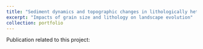 ```yaml
---
title: "Sediment dynamics and topographic changes in lithologically heterogeneous landscapes"
excerpt: "Impacts of grain size and lithology on landscape evolution"
collection: portfolio
---
```


Publication related to this project:

